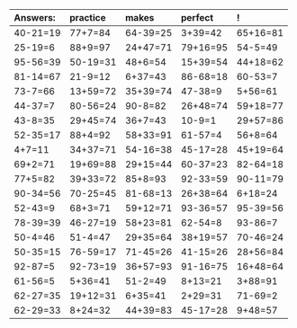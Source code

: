 | Answers: | practice | makes | perfect | ! |
| :--- | :--- | :--- | :--- | :--- |
| 40-21=19 | 77+7=84 | 64-39=25 | 3+39=42 | 65+16=81 | 
| 25-19=6 | 88+9=97 | 24+47=71 | 79+16=95 | 54-5=49 | 
| 95-56=39 | 50-19=31 | 48+6=54 | 15+39=54 | 44+18=62 | 
| 81-14=67 | 21-9=12 | 6+37=43 | 86-68=18 | 60-53=7 | 
| 73-7=66 | 13+59=72 | 35+39=74 | 47-38=9 | 5+56=61 | 
| 44-37=7 | 80-56=24 | 90-8=82 | 26+48=74 | 59+18=77 | 
| 43-8=35 | 29+45=74 | 36+7=43 | 10-9=1 | 29+57=86 | 
| 52-35=17 | 88+4=92 | 58+33=91 | 61-57=4 | 56+8=64 | 
| 4+7=11 | 34+37=71 | 54-16=38 | 45-17=28 | 45+19=64 | 
| 69+2=71 | 19+69=88 | 29+15=44 | 60-37=23 | 82-64=18 | 
| 77+5=82 | 39+33=72 | 85+8=93 | 92-33=59 | 90-11=79 | 
| 90-34=56 | 70-25=45 | 81-68=13 | 26+38=64 | 6+18=24 | 
| 52-43=9 | 68+3=71 | 59+12=71 | 93-36=57 | 95-39=56 | 
| 78-39=39 | 46-27=19 | 58+23=81 | 62-54=8 | 93-86=7 | 
| 50-4=46 | 51-4=47 | 29+35=64 | 38+19=57 | 70-46=24 | 
| 50-35=15 | 76-59=17 | 71-45=26 | 41-15=26 | 28+56=84 | 
| 92-87=5 | 92-73=19 | 36+57=93 | 91-16=75 | 16+48=64 | 
| 61-56=5 | 5+36=41 | 51-2=49 | 8+13=21 | 3+88=91 | 
| 62-27=35 | 19+12=31 | 6+35=41 | 2+29=31 | 71-69=2 | 
| 62-29=33 | 8+24=32 | 44+39=83 | 45-17=28 | 9+48=57 | 
